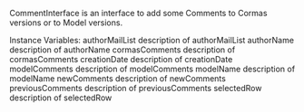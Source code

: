 CommentInterface is an interface to add some Comments to Cormas versions or to Model versions.

Instance Variables:
	authorMailList	<SelectionInList>	description of authorMailList
	authorName	<ValueHolder>	description of authorName
	cormasComments	<ValueHolder>	description of cormasComments
	creationDate	<ValueHolder>	description of creationDate
	modelComments	<ValueHolder>	description of modelComments
	modelName	<ValueHolder>	description of modelName
	newComments	<ValueHolder>	description of newComments
	previousComments	<ValueHolder>	description of previousComments
	selectedRow	<ValueModel>	description of selectedRow

